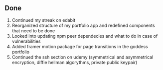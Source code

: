 ## Done

1. Continued my streak on edabit
2. Reorganized structure of my portfolio app and redefined components that need to be done
3. Looked into updating npm peer dependecies and what to do in case of vulnerabilities 
4. Added framer motion package for page transitions in the goddess portfolio
5. Continued the ssh section on udemy (symmetrical and asymmetrical encryption, diffie hellman algorythms, private public keypair)
